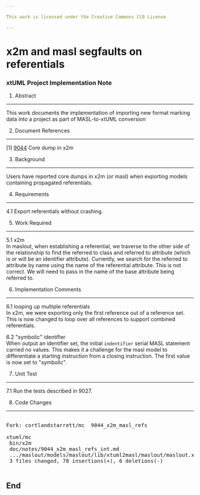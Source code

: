 ```yaml
---

This work is licensed under the Creative Commons CC0 License

---
```


# x2m and masl segfaults on referentials
### xtUML Project Implementation Note


1. Abstract
-----------
This work documents the implementation of importing new format marking data
into a project as part of MASL-to-xtUML conversion

2. Document References
----------------------
[1] [9044](https://support.onefact.net/redmine/issues/9044) Core dump in x2m  

3. Background
-------------
Users have reported core dumps in x2m (or masl) when exporting models
containing propagated referentials.  

4. Requirements
---------------
4.1 Export referentials without crashing.

5. Work Required
----------------
5.1 x2m  
In maslout, when establishing a referential, we traverse to the other side
of the relationship to find the referred to class and referred to attribute
(which is or will be an identifier attribute).  Currently, we search for
the referred to attribute by name using the name of the referential attribute.
This is not correct.  We will need to pass in the name of the base attribute
being referred to.
  
6. Implementation Comments
--------------------------
6.1 looping up multiple referentials  
In x2m, we were exporting only the first reference out of a reference
set.  This is now changed to loop over all references to support combined
referentials.

6.2 "symbolic" identifier  
When output an identifier set, the initial `indentifier` serial MASL
statement carried no values.  This makes it a challenge for the masl
model to differentiate a starting instruction from a closing instruction.
The first value is now set to "symbolic".

7. Unit Test
------------
7.1 Run the tests described in 9027.  

8. Code Changes
---------------
<pre>

Fork: cortlandstarrett/mc  9044_x2m_masl_refs

xtuml/mc
 bin/x2m                                                         | Bin 695808 -> 695808 bytes
 doc/notes/9044_x2m_masl_refs_int.md                             |  68 ++++++++++++++++++++++++++++
 .../maslout/models/maslout/lib/xtuml2masl/maslout/maslout.xtuml |  16 ++++---
 3 files changed, 78 insertions(+), 6 deletions(-)

</pre>

End
---

